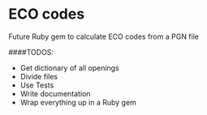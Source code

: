 ECO codes
==========================

Future Ruby gem to calculate ECO codes from a PGN file

####TODOS:
- Get dictionary of all openings
- Divide files
- Use Tests
- Write documentation
- Wrap everything up in a Ruby gem